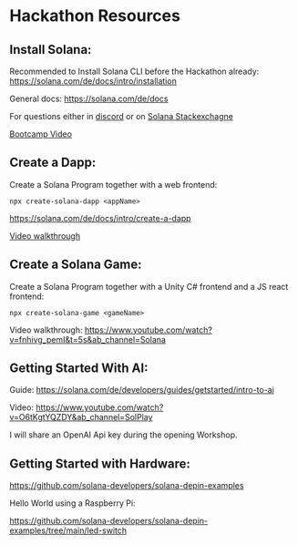 # Hackathon Resources

## Install Solana:

Recommended to Install Solana CLI before the Hackathon already:
https://solana.com/de/docs/intro/installation

General docs:
https://solana.com/de/docs

For questions either in [discord](https://discord.com/channels/1334691746214580294/1334691746214580297) or on
[Solana Stackexchagne](https://solana.stackexchange.com/)

[Bootcamp Video](https://www.youtube.com/watch?v=amAq-WHAFs8&t=2s&ab_channel=Solana)

## Create a Dapp:

Create a Solana Program together with a web frontend:

```
npx create-solana-dapp <appName>
```

https://solana.com/de/docs/intro/create-a-dapp

[Video walkthrough](https://www.youtube.com/watch?v=VRCcUlUTjfc)

## Create a Solana Game:

Create a Solana Program together with a Unity C# frontend and a JS react frontend:

```
npx create-solana-game <gameName>
```

Video walkthrough:
https://www.youtube.com/watch?v=fnhivg_pemI&t=5s&ab_channel=Solana

## Getting Started With AI:

Guide:
https://solana.com/de/developers/guides/getstarted/intro-to-ai

Video:
https://www.youtube.com/watch?v=O6tKgtYQZDY&ab_channel=SolPlay

I will share an OpenAI Api key during the opening Workshop.

## Getting Started with Hardware:

https://github.com/solana-developers/solana-depin-examples

Hello World using a Raspberry Pi:

https://github.com/solana-developers/solana-depin-examples/tree/main/led-switch
